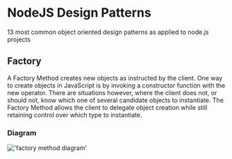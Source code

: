 # NodeJS Design Patterns
13 most common object oriented design patterns as applied to node.js projects

## Factory
A Factory Method creates new objects as instructed by the client. One way to create objects in JavaScript is by invoking a constructor function with the new operator. There are situations however, where the client does not, or should not, know which one of several candidate objects to instantiate. The Factory Method allows the client to delegate object creation while still retaining control over which type to instantiate.

### Diagram
!['factory method diagram'](https://www.dofactory.com/img/diagrams/javascript/javascript-factory-method.jpg)
